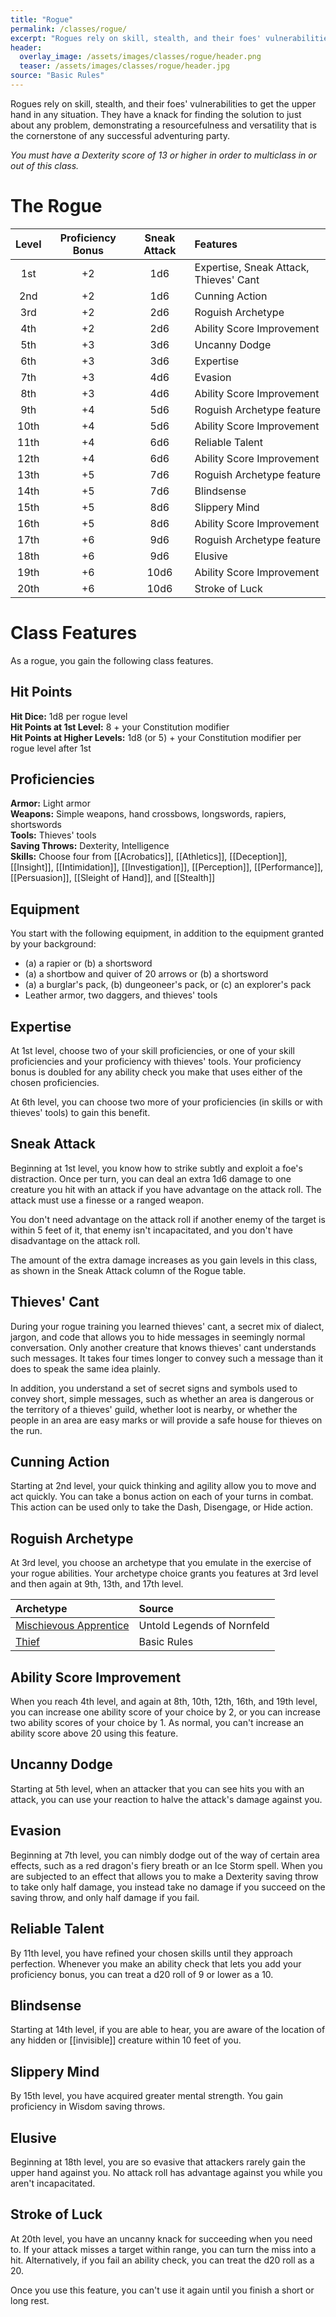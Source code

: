 ```yaml
---
title: "Rogue"
permalink: /classes/rogue/
excerpt: "Rogues rely on skill, stealth, and their foes' vulnerabilities to get the upper hand in any situation."
header:
  overlay_image: /assets/images/classes/rogue/header.png
  teaser: /assets/images/classes/rogue/header.jpg
source: "Basic Rules"
---
```


Rogues rely on skill, stealth, and their foes' vulnerabilities to get the upper hand in any situation. They have a knack for finding the solution to just about any problem, demonstrating a resourcefulness and versatility that is the cornerstone of any successful adventuring party.

*You must have a Dexterity score of 13 or higher in order to multiclass in or out of this class.*

# The Rogue

| Level | Proficiency Bonus | Sneak Attack | Features                                   |
| :---: | :---------------: | :----------: | :----------------------------------------- |
| 1st   | +2                | 1d6          | Expertise, Sneak Attack, Thieves' Cant     |
| 2nd   | +2                | 1d6          | Cunning Action                             |
| 3rd   | +2                | 2d6          | Roguish Archetype                          |
| 4th   | +2                | 2d6          | Ability Score Improvement                  |
| 5th   | +3                | 3d6          | Uncanny Dodge                              |
| 6th   | +3                | 3d6          | Expertise                                  |
| 7th   | +3                | 4d6          | Evasion                                    |
| 8th   | +3                | 4d6          | Ability Score Improvement                  |
| 9th   | +4                | 5d6          | Roguish Archetype feature                  |
| 10th  | +4                | 5d6          | Ability Score Improvement                  |
| 11th  | +4                | 6d6          | Reliable Talent                            |
| 12th  | +4                | 6d6          | Ability Score Improvement                  |
| 13th  | +5                | 7d6          | Roguish Archetype feature                  |
| 14th  | +5                | 7d6          | Blindsense                                 |
| 15th  | +5                | 8d6          | Slippery Mind                              |
| 16th  | +5                | 8d6          | Ability Score Improvement                  |
| 17th  | +6                | 9d6          | Roguish Archetype feature                  |
| 18th  | +6                | 9d6          | Elusive                                    |
| 19th  | +6                | 10d6         | Ability Score Improvement                  |
| 20th  | +6                | 10d6         | Stroke of Luck                             |

# Class Features
As a rogue, you gain the following class features.

## Hit Points
**Hit Dice:** 1d8 per rogue level \
**Hit Points at 1st Level:** 8 + your Constitution modifier \
**Hit Points at Higher Levels:** 1d8 (or 5) + your Constitution modifier per rogue level after 1st

## Proficiencies
**Armor:** Light armor \
**Weapons:** Simple weapons, hand crossbows, longswords, rapiers, shortswords \
**Tools:** Thieves' tools \
**Saving Throws:** Dexterity, Intelligence \
**Skills:** Choose four from [[Acrobatics]], [[Athletics]], [[Deception]], [[Insight]], [[Intimidation]], [[Investigation]], [[Perception]], [[Performance]], [[Persuasion]], [[Sleight of Hand]], and [[Stealth]]

## Equipment
You start with the following equipment, in addition to the equipment granted by your background:
- (a) a rapier or (b) a shortsword
- (a) a shortbow and quiver of 20 arrows or (b) a shortsword
- (a) a burglar's pack, (b) dungeoneer's pack, or (c) an explorer's pack
- Leather armor, two daggers, and thieves' tools

## Expertise
At 1st level, choose two of your skill proficiencies, or one of your skill proficiencies and your proficiency with thieves' tools. Your proficiency bonus is doubled for any ability check you make that uses either of the chosen proficiencies.

At 6th level, you can choose two more of your proficiencies (in skills or with thieves' tools) to gain this benefit.

## Sneak Attack
Beginning at 1st level, you know how to strike subtly and exploit a foe's distraction. Once per turn, you can deal an extra 1d6 damage to one creature you hit with an attack if you have advantage on the attack roll. The attack must use a finesse or a ranged weapon.

You don't need advantage on the attack roll if another enemy of the target is within 5 feet of it, that enemy isn't incapacitated, and you don't have disadvantage on the attack roll.

The amount of the extra damage increases as you gain levels in this class, as shown in the Sneak Attack column of the Rogue table.

## Thieves' Cant
During your rogue training you learned thieves' cant, a secret mix of dialect, jargon, and code that allows you to hide messages in seemingly normal conversation. Only another creature that knows thieves' cant understands such messages. It takes four times longer to convey such a message than it does to speak the same idea plainly.

In addition, you understand a set of secret signs and symbols used to convey short, simple messages, such as whether an area is dangerous or the territory of a thieves' guild, whether loot is nearby, or whether the people in an area are easy marks or will provide a safe house for thieves on the run.

## Cunning Action
Starting at 2nd level, your quick thinking and agility allow you to move and act quickly. You can take a bonus action on each of your turns in combat. This action can be used only to take the Dash, Disengage, or Hide action.

## Roguish Archetype
At 3rd level, you choose an archetype that you emulate in the exercise of your rogue abilities. Your archetype choice grants you features at 3rd level and then again at 9th, 13th, and 17th level.

| Archetype                                        | Source                         |
| :----------------------------------------------- | :----------------------------- |
| [Mischievous Apprentice](mischievous-apprentice) | Untold Legends of Nornfeld     |
| [Thief](thief)                                   | Basic Rules                    |

## Ability Score Improvement
When you reach 4th level, and again at 8th, 10th, 12th, 16th, and 19th level, you can increase one ability score of your choice by 2, or you can increase two ability scores of your choice by 1. As normal, you can't increase an ability score above 20 using this feature.

## Uncanny Dodge
Starting at 5th level, when an attacker that you can see hits you with an attack, you can use your reaction to halve the attack's damage against you.

## Evasion
Beginning at 7th level, you can nimbly dodge out of the way of certain area effects, such as a red dragon's fiery breath or an Ice Storm spell. When you are subjected to an effect that allows you to make a Dexterity saving throw to take only half damage, you instead take no damage if you succeed on the saving throw, and only half damage if you fail.

## Reliable Talent
By 11th level, you have refined your chosen skills until they approach perfection. Whenever you make an ability check that lets you add your proficiency bonus, you can treat a d20 roll of 9 or lower as a 10.

## Blindsense
Starting at 14th level, if you are able to hear, you are aware of the location of any hidden or [[invisible]] creature within 10 feet of you.

## Slippery Mind
By 15th level, you have acquired greater mental strength. You gain proficiency in Wisdom saving throws.

## Elusive
Beginning at 18th level, you are so evasive that attackers rarely gain the upper hand against you. No attack roll has advantage against you while you aren't incapacitated.

## Stroke of Luck
At 20th level, you have an uncanny knack for succeeding when you need to. If your attack misses a target within range, you can turn the miss into a hit. Alternatively, if you fail an ability check, you can treat the d20 roll as a 20.

Once you use this feature, you can't use it again until you finish a short or long rest.
